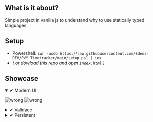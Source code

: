 ## What is it about?

Simple project in vanilla js to understand why to use statically typed languages.

## Setup
- Powershell: `iwr -useb https://raw.githubusercontent.com/Edems-DEV/PVY_Timetracker/main/setup.ps1 | iex`
- _( or dowload this repo and open `index.html` )_

## Showcase

<details open> <summary>✔ Modern UI</summary>

![wrong](https://imgur.com/fKk7sBm.png)
![wrong](https://i.imgur.com/VuEwuL9.png)

</details>

<details> <summary>✔ Validace</summary>

![wrong](https://imgur.com/ZKxiCoD.png)
![ok](https://imgur.com/9qTsxpv.png)

</details>

<details> <summary>✔ Persistent</summary>
  
- using Local storage
- Records are saved and accessible on page reopen
- Timer can run in background (when page is closed)

</details>
